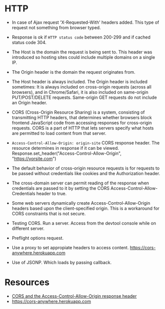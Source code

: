# HTTP

- In case of Ajax request 'X-Requested-With' headers added. This type of request not something from browser typed.

- Response is ok if `HTTP status code` between 200-299 and if cached status code 304.

- The Host is the domain the request is being sent to. This header was introduced so hosting sites could include multiple domains on a single IP.

- The Origin header is the domain the request originates from.

- The Host header is always included. The Origin header is included sometimes: It is always included on cross-origin requests (across all browsers), and in Chrome/Safari, it is also included on same-origin PUT/POST/DELETE requests. Same-origin GET requests do not include an Origin header.

- CORS (Cross-Origin Resource Sharing) is a system, consisting of transmitting HTTP headers, that determines whether browsers block frontend JavaScript code from accessing responses for cross-origin requests. CORS is a part of HTTP that lets servers specify what hosts are permitted to load content from that server.

- `Access-Control-Allow-Origin: origin-site` CORS response header. The resource determines in response if it can be viewed. Response.set_header("Access-Control-Allow-Origin", "https://yorsite.com")

- The default behavior of cross-origin resource requests is for requests to be passed without credentials like cookies and the Authorization header.

- The cross-domain server can permit reading of the response when credentials are passed to it by setting the CORS Access-Control-Allow-Credentials header to true.

- Some web servers dynamically create Access-Control-Allow-Origin headers based upon the client-specified origin. This is a workaround for CORS constraints that is not secure.

- Testing CORS. Run a server. Access from the devtool console while on different server.

- Preflight options request.

- Use a proxy to set appropiate headers to access content. https://cors-anywhere.herokuapp.com

- Use of JSONP. Which loads by passing callback. 

# Resources
- [CORS and the Access-Control-Allow-Origin response header](https://portswigger.net/web-security/cors/access-control-allow-origin)
- https://cors-anywhere.herokuapp.com